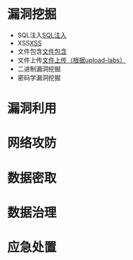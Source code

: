 # 漏洞挖掘
- SQL注入[SQL注入](SQL注入.md)
- XSS[XSS](../XSS.md)
- 文件包含[文件包含](../网安/web安全/文件包含.md)
- 文件上传[文件上传（根据upload-labs）](../网安/web安全/文件上传（根据upload-labs）.md)
- 二进制漏洞挖掘
- 密码学漏洞挖掘
# 漏洞利用


# 网络攻防


# 数据密取


# 数据治理


# 应急处置


